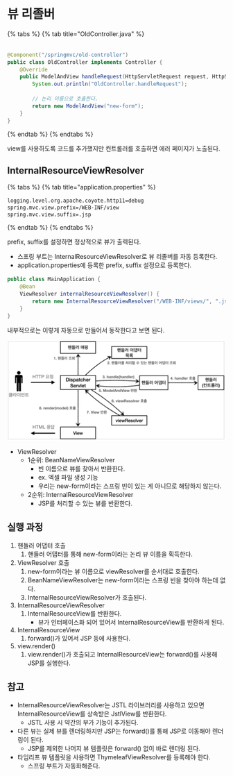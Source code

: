 # 뷰 리졸버

{% tabs %} {% tab title="OldController.java" %}

```java

@Component("/springmvc/old-controller")
public class OldController implements Controller {
    @Override
    public ModelAndView handleRequest(HttpServletRequest request, HttpServletResponse response) throws Exception {
        System.out.println("OldController.handleRequest");

        // 논리 이름으로 호출한다.
        return new ModelAndView("new-form");
    }
}
```

{% endtab %} {% endtabs %}

view를 사용하도록 코드를 추가했지만 컨트롤러를 호출하면 에러 페이지가 노출된다.

## InternalResourceViewResolver

{% tabs %} {% tab title="application.properties" %}

```properties
logging.level.org.apache.coyote.http11=debug
spring.mvc.view.prefix=/WEB-INF/view
spring.mvc.view.suffix=.jsp
```

{% endtab %} {% endtabs %}

prefix, suffix를 설정하면 정상적으로 뷰가 출력된다.

- 스프링 부트는 InternalResourceViewResolver로 뷰 리졸버를 자동 등록한다.
- application.properties에 등록한 prefix, suffix 설정으로 등록한다.

```java
public class MainApplication {
    @Bean
    ViewResolver internalResourceViewResolver() {
        return new InternalResourceViewResolver("/WEB-INF/views/", ".jsp");
    }
}
```

내부적으로는 이렇게 자동으로 만들어서 동작한다고 보면 된다.

![](../../.gitbook/assets/kimyounghan-spring-mvc/05/screenshot%202022-02-13%20오전%2011.40.25.png)

- ViewResolver
    - 1순위: BeanNameViewResolver
        - 빈 이름으로 뷰를 찾아서 반환한다.
        - ex. 엑셀 파일 생성 기능
        - 우리는 new-form이라는 스프링 빈이 있는 게 아니므로 해당하지 않는다.
    - 2순위: InternalResourceViewResolver
        - JSP를 처리할 수 있는 뷰를 반환한다.

## 실행 과정

1. 핸들러 어댑터 호출
    1. 핸들러 어댑터를 통해 new-form이라는 논리 뷰 이름을 획득한다.
2. ViewResolver 호출
    1. new-form이라는 뷰 이름으로 viewResolver를 순서대로 호출한다.
    2. BeanNameViewResolver는 new-form이라는 스프링 빈을 찾아야 하는데 없다.
    3. InternalResourceViewResolver가 호출된다.
3. InternalResourceViewResolver
    1. InternalResourceView를 반환한다.
        - 뷰가 인터페이스화 되어 있어서 InternalResourceView를 반환하게 된다.
4. InternalResourceView
    1. forward()가 있어서 JSP 등에 사용한다.
5. view.render()
    1. view.render()가 호출되고 InternalResourceView는 forward()를 사용해 JSP를 실행한다.

## 참고

- InternalResourceViewResolver는 JSTL 라이브러리를 사용하고 있으면 InternalResourceView를 상속받은 JstlView를 반환한다.
    - JSTL 사용 시 약간의 부가 기능이 추가된다.
- 다른 뷰는 실제 뷰를 렌더링하지만 JSP는 forward()를 통해 JSP로 이동해야 렌더링이 된다.
    - JSP를 제외한 나머지 뷰 템플릿은 forward() 없이 바로 렌더링 된다.
- 타임리프 뷰 템플릿을 사용하면 ThymeleafViewResolver를 등록해야 한다.
    - 스프링 부트가 자동화해준다.